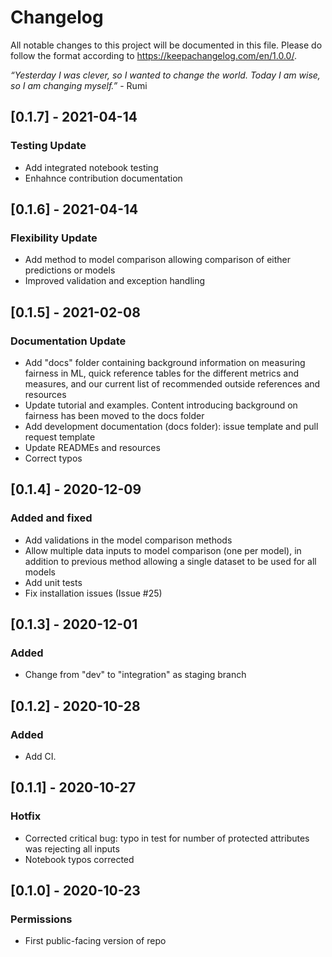 # Changelog

All notable changes to this project will be documented in this file. Please do follow the format according to https://keepachangelog.com/en/1.0.0/.

_“Yesterday I was clever, so I wanted to change the world. Today I am wise, so I am changing myself.”_ - Rumi



## [0.1.7] - 2021-04-14
### Testing Update
- Add integrated notebook testing
- Enhahnce contribution documentation

## [0.1.6] - 2021-04-14
### Flexibility Update
- Add method to model comparison allowing comparison of either predictions or models
- Improved validation and exception handling

## [0.1.5] - 2021-02-08
### Documentation Update
- Add "docs" folder containing background information on measuring fairness in ML, quick reference tables for the different metrics and measures, and our current list of recommended outside references and resources
- Update tutorial and examples. Content introducing background on fairness has been moved to the docs folder
- Add development documentation (docs folder): issue template and pull request template
- Update READMEs and resources
- Correct typos


## [0.1.4] - 2020-12-09
### Added and fixed
- Add validations in the model comparison methods
- Allow multiple data inputs to model comparison (one per model), in addition to previous method allowing a single dataset to be used for all models
- Add unit tests
- Fix installation issues (Issue #25)

## [0.1.3] - 2020-12-01
### Added
- Change from "dev" to "integration" as staging branch

## [0.1.2] - 2020-10-28
### Added
- Add CI.

## [0.1.1] - 2020-10-27
### Hotfix
- Corrected critical bug: typo in test for number of protected attributes was rejecting all inputs
- Notebook typos corrected

## [0.1.0] - 2020-10-23
### Permissions
- First public-facing version of repo

